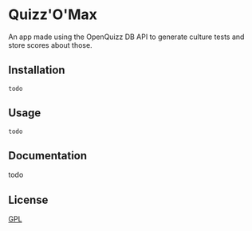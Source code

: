 # Quizz'O'Max
An app made using the OpenQuizz DB API to generate culture tests and store scores about those.

## Installation
```
todo
```

## Usage

```
todo
```

## Documentation

todo

## License
[GPL](https://choosealicense.com/licenses/gpl-3.0/)
